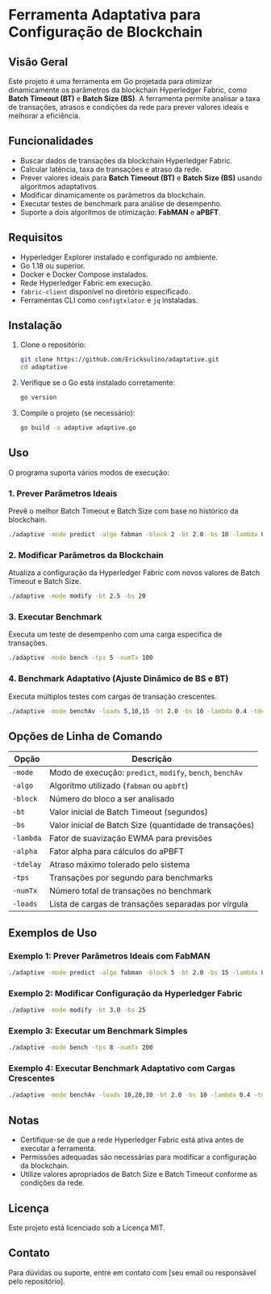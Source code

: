 # Ferramenta Adaptativa para Configuração de Blockchain

## Visão Geral
Este projeto é uma ferramenta em Go projetada para otimizar dinamicamente os parâmetros da blockchain Hyperledger Fabric, como **Batch Timeout (BT)** e **Batch Size (BS)**. A ferramenta permite analisar a taxa de transações, atrasos e condições da rede para prever valores ideais e melhorar a eficiência.

## Funcionalidades
- Buscar dados de transações da blockchain Hyperledger Fabric.
- Calcular latência, taxa de transações e atraso da rede.
- Prever valores ideais para **Batch Timeout (BT)** e **Batch Size (BS)** usando algoritmos adaptativos.
- Modificar dinamicamente os parâmetros da blockchain.
- Executar testes de benchmark para análise de desempenho.
- Suporte a dois algoritmos de otimização: **FabMAN** e **aPBFT**.

## Requisitos
- Hyperledger Explorer instalado e configurado no ambiente.
- Go 1.18 ou superior.
- Docker e Docker Compose instalados.
- Rede Hyperledger Fabric em execução.
- `fabric-client` disponível no diretório especificado.
- Ferramentas CLI como `configtxlator` e `jq` instaladas.

## Instalação
1. Clone o repositório:
   ```sh
   git clone https://github.com/Ericksulino/adaptative.git
   cd adaptative
   ```
2. Verifique se o Go está instalado corretamente:
   ```sh
   go version
   ```
3. Compile o projeto (se necessário):
   ```sh
   go build -o adaptive adaptive.go
   ```

## Uso
O programa suporta vários modos de execução:

### 1. **Prever Parâmetros Ideais**
Prevê o melhor Batch Timeout e Batch Size com base no histórico da blockchain.
```sh
./adaptive -mode predict -algo fabman -block 2 -bt 2.0 -bs 10 -lambda 0.4 -tdelay 3.0
```

### 2. **Modificar Parâmetros da Blockchain**
Atualiza a configuração da Hyperledger Fabric com novos valores de Batch Timeout e Batch Size.
```sh
./adaptive -mode modify -bt 2.5 -bs 20
```

### 3. **Executar Benchmark**
Executa um teste de desempenho com uma carga específica de transações.
```sh
./adaptive -mode bench -tps 5 -numTx 100
```

### 4. **Benchmark Adaptativo (Ajuste Dinâmico de BS e BT)**
Executa múltiplos testes com cargas de transação crescentes.
```sh
./adaptive -mode benchAv -loads 5,10,15 -bt 2.0 -bs 10 -lambda 0.4 -tdelay 3.0 -algo fabman
```

## Opções de Linha de Comando
| Opção            | Descrição |
|------------------|-------------|
| `-mode`          | Modo de execução: `predict`, `modify`, `bench`, `benchAv` |
| `-algo`          | Algoritmo utilizado (`fabman` ou `apbft`) |
| `-block`         | Número do bloco a ser analisado |
| `-bt`            | Valor inicial de Batch Timeout (segundos) |
| `-bs`            | Valor inicial de Batch Size (quantidade de transações) |
| `-lambda`        | Fator de suavização EWMA para previsões |
| `-alpha`         | Fator alpha para cálculos do aPBFT |
| `-tdelay`        | Atraso máximo tolerado pelo sistema |
| `-tps`           | Transações por segundo para benchmarks |
| `-numTx`         | Número total de transações no benchmark |
| `-loads`         | Lista de cargas de transações separadas por vírgula |

## Exemplos de Uso
### Exemplo 1: Prever Parâmetros Ideais com FabMAN
```sh
./adaptive -mode predict -algo fabman -block 5 -bt 2.0 -bs 15 -lambda 0.4 -tdelay 3.0
```

### Exemplo 2: Modificar Configuração da Hyperledger Fabric
```sh
./adaptive -mode modify -bt 3.0 -bs 25
```

### Exemplo 3: Executar um Benchmark Simples
```sh
./adaptive -mode bench -tps 8 -numTx 200
```

### Exemplo 4: Executar Benchmark Adaptativo com Cargas Crescentes
```sh
./adaptive -mode benchAv -loads 10,20,30 -bt 2.0 -bs 10 -lambda 0.4 -tdelay 3.0 -algo apbft
```

## Notas
- Certifique-se de que a rede Hyperledger Fabric está ativa antes de executar a ferramenta.
- Permissões adequadas são necessárias para modificar a configuração da blockchain.
- Utilize valores apropriados de Batch Size e Batch Timeout conforme as condições da rede.

## Licença
Este projeto está licenciado sob a Licença MIT.

## Contato
Para dúvidas ou suporte, entre em contato com [seu email ou responsável pelo repositório].

